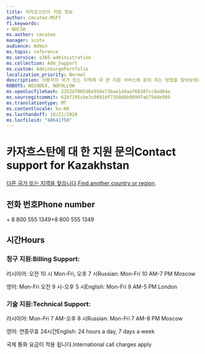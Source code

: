 ```yaml
---
title: 카자흐스탄의 지원 정보
author: cmcatee-MSFT
f1.keywords:
- NOCSH
ms.author: cmcatee
manager: scotv
audience: Admin
ms.topic: reference
ms.service: o365-administration
ms.collection: Adm_Support
ms.custom: AdminSurgePortfolio
localization_priority: Normal
description: 사용자의 국가 또는 지역에 대 한 지원 서비스에 문의 하는 방법을 알아보세요.
ROBOTS: NOINDEX, NOFOLLOW
ms.openlocfilehash: 2352d7005d6e558e73bae1ddaa768307cc9ad84e
ms.sourcegitcommit: 628f195cbe3c00910f7350d8b09997a675dde989
ms.translationtype: MT
ms.contentlocale: ko-KR
ms.lasthandoff: 10/21/2020
ms.locfileid: "48641750"
---
```

# <a name="contact-support-for-kazakhstan"></a><span data-ttu-id="104e7-103">카자흐스탄에 대 한 지원 문의</span><span class="sxs-lookup"><span data-stu-id="104e7-103">Contact support for Kazakhstan</span></span>

<span data-ttu-id="104e7-104">[다른 국가 또는 지역을 찾습니다](../contact-support-for-business-products.md).</span><span class="sxs-lookup"><span data-stu-id="104e7-104">[Find another country or region](../contact-support-for-business-products.md).</span></span>

## <a name="phone-number"></a><span data-ttu-id="104e7-105">전화 번호</span><span class="sxs-lookup"><span data-stu-id="104e7-105">Phone number</span></span>
<span data-ttu-id="104e7-106">+ 8 800 555 1349</span><span class="sxs-lookup"><span data-stu-id="104e7-106">+8 800 555 1349</span></span>

## <a name="hours"></a><span data-ttu-id="104e7-107">시간</span><span class="sxs-lookup"><span data-stu-id="104e7-107">Hours</span></span>
### <a name="billing-support"></a><span data-ttu-id="104e7-108">청구 지원:</span><span class="sxs-lookup"><span data-stu-id="104e7-108">Billing Support:</span></span>

<span data-ttu-id="104e7-109">러시아어: 오전 10 시 Mon-Fri, 오후 7 시</span><span class="sxs-lookup"><span data-stu-id="104e7-109">Russian: Mon-Fri 10 AM-7 PM Moscow</span></span>

<span data-ttu-id="104e7-110">영어: Mon-Fri 오전 9 시-오후 5 시</span><span class="sxs-lookup"><span data-stu-id="104e7-110">English: Mon-Fri 9 AM-5 PM London</span></span>

### <a name="technical-support"></a><span data-ttu-id="104e7-111">기술 지원:</span><span class="sxs-lookup"><span data-stu-id="104e7-111">Technical Support:</span></span>

<span data-ttu-id="104e7-112">러시아어: Mon-Fri 7 AM-오후 8 시</span><span class="sxs-lookup"><span data-stu-id="104e7-112">Russian: Mon-Fri 7 AM-8 PM Moscow</span></span>

<span data-ttu-id="104e7-113">영어: 연중무휴 24시간</span><span class="sxs-lookup"><span data-stu-id="104e7-113">English: 24 hours a day, 7 days a week</span></span>

<span data-ttu-id="104e7-114">국제 통화 요금이 적용 됩니다.</span><span class="sxs-lookup"><span data-stu-id="104e7-114">International call charges apply</span></span>

